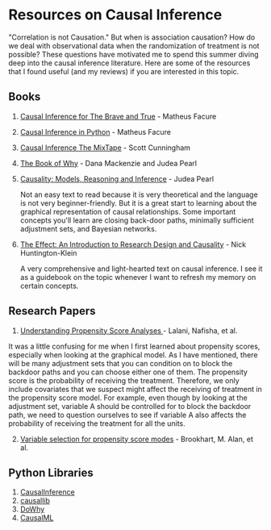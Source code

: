 # Resources on Causal Inference
"Correlation is not Causation." But when is association causation? How do we deal with observational data when the randomization of treatment is not possible? These questions have motivated me to spend this summer diving deep into the causal inference literature. Here are some of the resources that I found useful (and my reviews) if you are interested in this topic.
## Books
1. [Causal Inference for The Brave and True](https://matheusfacure.github.io/python-causality-handbook/landing-page.html) - Matheus Facure
2. [Causal Inference in Python](https://www.oreilly.com/library/view/causal-inference-in/9781098140243/) - Matheus Facure
3. [Causal Inference The MixTape](https://mixtape.scunning.com/) - Scott Cunningham
4. [The Book of Why](http://repo.darmajaya.ac.id/5342/1/The%20book%20of%20why_%20the%20new%20science%20of%20cause%20and%20effect%20%28%20PDFDrive%20%29.pdf) - Dana Mackenzie and Judea Pearl
5. [Causality: Models, Reasoning and Inference](https://bayes.cs.ucla.edu/BOOK-2K/neuberg-review.pdf) - Judea Pearl

   Not an easy text to read because it is very theoretical and the language is not very beginner-friendly. But it is a great start to learning about the graphical representation of causal relationships. Some important concepts you'll learn are closing back-door paths, minimally sufficient adjustment sets, and Bayesian networks.
7. [The Effect: An Introduction to Research Design and Causality](https://theeffectbook.net/) - Nick Huntington-Klein

   A very comprehensive and light-hearted text on causal inference. I see it as a guidebook on the topic whenever I want to refresh my memory on certain concepts.
## Research Papers
1. [Understanding Propensity Score Analyses
](https://www.redjournal.org/article/S0360-3016(20)30888-9/fulltext#%20) - Lalani, Nafisha, et al.

It was a little confusing for me when I first learned about propensity scores, especially when looking at the graphical model. As I have mentioned, there will be many adjustment sets that you can condition on to block the backdoor paths and you can choose either one of them. The propensity score is the probability of receiving the treatment. Therefore, we only include covariates that we suspect might affect the receiving of treatment in the propensity score model. For example, even though by looking at the adjustment set, variable A should be controlled for to block the backdoor path, we need to question ourselves to see if variable A also affects the probability of receiving the treatment for all the units. 

2. [Variable selection for propensity score modes](https://www.ncbi.nlm.nih.gov/pmc/articles/PMC1513192/) - Brookhart, M. Alan, et al.
## Python Libraries
1. [CausalInference](https://pypi.org/project/CausalInference/)
2. [causallib](https://pypi.org/project/causallib/)
3. [DoWhy](https://www.pywhy.org/dowhy/v0.11.1/)
4. [CausalML](https://causalml.readthedocs.io/en/latest/about.html)
